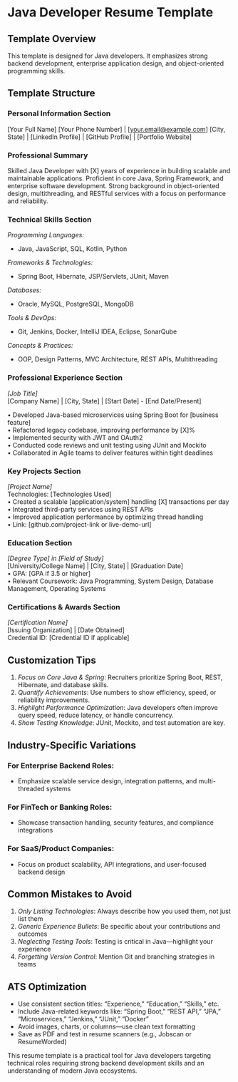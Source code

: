 # Java Developer Resume Template

## Template Overview
This template is designed for Java developers. It emphasizes strong backend development, enterprise application design, and object-oriented programming skills.

## Template Structure

### Personal Information Section

[Your Full Name]
[Your Phone Number] | [your.email@example.com]
[City, State] | [LinkedIn Profile] | [GitHub Profile] | [Portfolio Website]


### Professional Summary

Skilled Java Developer with [X] years of experience in building scalable and maintainable applications. Proficient in core Java, Spring Framework, and enterprise software development. Strong background in object-oriented design, multithreading, and RESTful services with a focus on performance and reliability.


### Technical Skills Section

*Programming Languages:*
- Java, JavaScript, SQL, Kotlin, Python

*Frameworks & Technologies:*
- Spring Boot, Hibernate, JSP/Servlets, JUnit, Maven

*Databases:*
- Oracle, MySQL, PostgreSQL, MongoDB

*Tools & DevOps:*
- Git, Jenkins, Docker, IntelliJ IDEA, Eclipse, SonarQube

*Concepts & Practices:*
- OOP, Design Patterns, MVC Architecture, REST APIs, Multithreading

### Professional Experience Section

*[Job Title]*  
[Company Name] | [City, State] | [Start Date] - [End Date/Present]

• Developed Java-based microservices using Spring Boot for [business feature]  
• Refactored legacy codebase, improving performance by [X]%  
• Implemented security with JWT and OAuth2  
• Conducted code reviews and unit testing using JUnit and Mockito  
• Collaborated in Agile teams to deliver features within tight deadlines

### Key Projects Section

*[Project Name]*  
Technologies: [Technologies Used]  
• Created a scalable [application/system] handling [X] transactions per day  
• Integrated third-party services using REST APIs  
• Improved application performance by optimizing thread handling  
• Link: [github.com/project-link or live-demo-url]

### Education Section

*[Degree Type] in [Field of Study]*  
[University/College Name] | [City, State] | [Graduation Date]  
• GPA: [GPA if 3.5 or higher]  
• Relevant Coursework: Java Programming, System Design, Database Management, Operating Systems

### Certifications & Awards Section

*[Certification Name]*  
[Issuing Organization] | [Date Obtained]  
Credential ID: [Credential ID if applicable]

## Customization Tips

1. *Focus on Core Java & Spring*: Recruiters prioritize Spring Boot, REST, Hibernate, and database skills.
2. *Quantify Achievements*: Use numbers to show efficiency, speed, or reliability improvements.
3. *Highlight Performance Optimization*: Java developers often improve query speed, reduce latency, or handle concurrency.
4. *Show Testing Knowledge*: JUnit, Mockito, and test automation are key.

## Industry-Specific Variations

### For Enterprise Backend Roles:
- Emphasize scalable service design, integration patterns, and multi-threaded systems

### For FinTech or Banking Roles:
- Showcase transaction handling, security features, and compliance integrations

### For SaaS/Product Companies:
- Focus on product scalability, API integrations, and user-focused backend design

## Common Mistakes to Avoid

1. *Only Listing Technologies*: Always describe how you used them, not just list them
2. *Generic Experience Bullets*: Be specific about your contributions and outcomes
3. *Neglecting Testing Tools*: Testing is critical in Java—highlight your experience
4. *Forgetting Version Control*: Mention Git and branching strategies in teams

## ATS Optimization

- Use consistent section titles: “Experience,” “Education,” “Skills,” etc.
- Include Java-related keywords like: “Spring Boot,” “REST API,” “JPA,” “Microservices,” “Jenkins,” “JUnit,” “Docker”
- Avoid images, charts, or columns—use clean text formatting
- Save as PDF and test in resume scanners (e.g., Jobscan or ResumeWorded)


This resume template is a practical tool for Java developers targeting technical roles requiring strong backend development skills and an understanding of modern Java ecosystems.